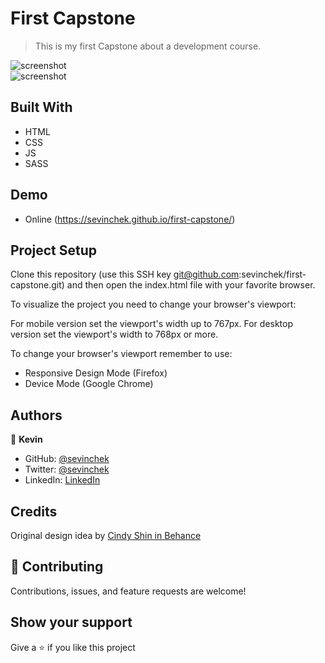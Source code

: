 # First Capstone

> This is my first Capstone about a development course.

![screenshot](./img/screenshots/app_screenshot.png)  
![screenshot](./img/screenshots/app_screenshot_desk.png)

## Built With

- HTML
- CSS
- JS
- SASS

## Demo

- Online (https://sevinchek.github.io/first-capstone/)

## Project Setup

Clone this repository (use this SSH key git@github.com:sevinchek/first-capstone.git) and then open the index.html file with your favorite browser.

To visualize the project you need to change your browser's viewport:

For mobile version set the viewport's width up to 767px.
For desktop version set the viewport's width to 768px or more.

To change your browser's viewport remember to use:

- Responsive Design Mode (Firefox)
- Device Mode (Google Chrome)

## Authors

👤 **Kevin**

- GitHub: [@sevinchek](https://github.com/sevinchek)
- Twitter: [@sevinchek](https://twitter.com/sevinchek)
- LinkedIn: [LinkedIn](https://linkedin.com/in/sevinchek)

## Credits

Original design idea by [Cindy Shin in Behance](https://www.behance.net/adagio07)

## 🤝 Contributing

Contributions, issues, and feature requests are welcome!

## Show your support

Give a ⭐️ if you like this project